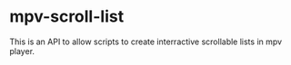 # mpv-scroll-list

This is an API to allow scripts to create interractive scrollable lists in mpv player.